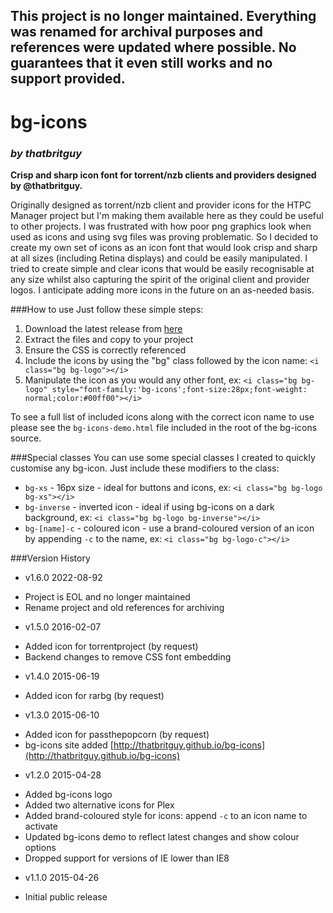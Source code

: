 ## This project is no longer maintained. Everything was renamed for archival purposes and references were updated where possible.  No guarantees that it even still works and no support provided.

# bg-icons
### *by thatbritguy*
**Crisp and sharp icon font for torrent/nzb clients and providers designed by @thatbritguy.**

Originally designed as torrent/nzb client and provider icons for the HTPC Manager project but I'm making them available here as they could be useful to other projects.  I was frustrated with how poor png graphics look when used as icons and using svg files was proving problematic.  So I decided to create my own set of icons as an icon font that would look crisp and sharp at all sizes (including Retina displays) and could be easily manipulated.  I tried to create simple and clear icons that would be easily recognisable at any size whilst also capturing the spirit of the original client and provider logos.  I anticipate adding more icons in the future on an as-needed basis.

###How to use
Just follow these simple steps:
 1. Download the latest release from [here](https://github.com/thatbritguy/bg-icons/releases/latest)
 2. Extract the files and copy to your project
 3. Ensure the CSS is correctly referenced
 4. Include the icons by using the "bg" class followed by the icon name: `<i class="bg bg-logo"></i>`
 5. Manipulate the icon as you would any other font, ex: `<i class="bg bg-logo" style="font-family:'bg-icons';font-size:28px;font-weight: normal;color:#00ff00"></i>`

To see a full list of included icons along with the correct icon name to use please see the `bg-icons-demo.html` file included in the root of the bg-icons source.
 
###Special classes
You can use some special classes I created to quickly customise any bg-icon.  Just include these modifiers to the class:
 * `bg-xs` - 16px size - ideal for buttons and icons, ex: `<i class="bg bg-logo bg-xs"></i>`
 * `bg-inverse` - inverted icon - ideal if using bg-icons on a dark background, ex: `<i class="bg bg-logo bg-inverse"></i>`
 * `bg-[name]-c` - coloured icon - use a brand-coloured version of an icon by appending `-c` to the name, ex: `<i class="bg bg-logo-c"></i>`
 
<!--- ###Requests
If you're using bg-icons in your project and want an icon for any software/service that isn't included feel free to open an issue and make a request.  I'll try to get round to these if and when I get chance.  gg-icons is a project I work on in my free time and sometimes life gets busy so no guarantees.

Please start the title of any request with [REQUEST] and include an image of the logo it is to be based on in the request itself (this is easy to do on github!).

*NB - Please only request icons for known software and services.  No requests for personal designs and nothing of a lewd or adult nature.* --->

###Version History
 * v1.6.0 2022-08-92
  - Project is EOL and no longer maintained
  - Rename project and old references for archiving
  
 * v1.5.0 2016-02-07
  - Added icon for torrentproject (by request)
  - Backend changes to remove CSS font embedding

 * v1.4.0 2015-06-19
  - Added icon for rarbg (by request)

 * v1.3.0 2015-06-10
  - Added icon for passthepopcorn (by request)
  - bg-icons site added [http://thatbritguy.github.io/bg-icons](http://thatbritguy.github.io/bg-icons)
 
 * v1.2.0 2015-04-28
  - Added bg-icons logo
  - Added two alternative icons for Plex
  - Added brand-coloured style for icons: append `-c` to an icon name to activate
  - Updated bg-icons demo to reflect latest changes and show colour options
  - Dropped support for versions of IE lower than IE8

 * v1.1.0 2015-04-26
  - Initial public release
